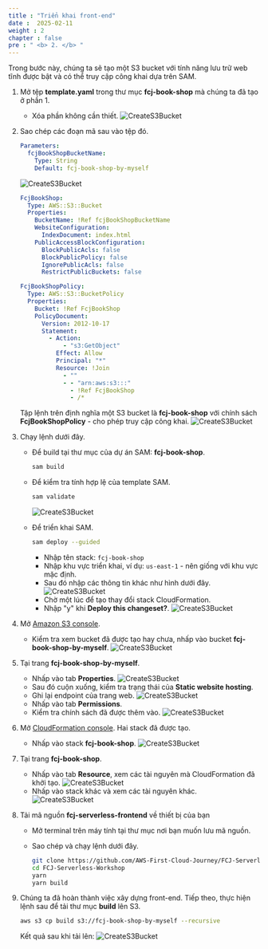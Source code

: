 ```yaml
---
title : "Triển khai front-end"
date :  2025-02-11
weight : 2 
chapter : false
pre : " <b> 2. </b> "
---
```

Trong bước này, chúng ta sẽ tạo một S3 bucket với tính năng lưu trữ web tĩnh được bật và có thể truy cập công khai dựa trên SAM.

1. Mở tệp **template.yaml** trong thư mục **fcj-book-shop** mà chúng ta đã tạo ở phần 1.
    - Xóa phần không cần thiết.
      ![CreateS3Bucket](/images/temp/1/12.png?width=90pc)

2. Sao chép các đoạn mã sau vào tệp đó.

    ```yml
    Parameters:
      fcjBookShopBucketName:
        Type: String
        Default: fcj-book-shop-by-myself    
    ```

    ![CreateS3Bucket](/images/temp/1/13.png?width=90pc)

    ```yml
    FcjBookShop:
      Type: AWS::S3::Bucket
      Properties:
        BucketName: !Ref fcjBookShopBucketName
        WebsiteConfiguration:
          IndexDocument: index.html
        PublicAccessBlockConfiguration:
          BlockPublicAcls: false
          BlockPublicPolicy: false
          IgnorePublicAcls: false
          RestrictPublicBuckets: false

    FcjBookShopPolicy:
      Type: AWS::S3::BucketPolicy
      Properties:
        Bucket: !Ref FcjBookShop
        PolicyDocument:
          Version: 2012-10-17
          Statement:
            - Action:
                - "s3:GetObject"
              Effect: Allow
              Principal: "*"
              Resource: !Join
                - ""
                - - "arn:aws:s3:::"
                  - !Ref FcjBookShop
                  - /*
    ```

    Tập lệnh trên định nghĩa một S3 bucket là **fcj-book-shop** với chính sách **FcjBookShopPolicy** - cho phép truy cập công khai.
    ![CreateS3Bucket](/images/temp/1/14.png?width=90pc)

3. Chạy lệnh dưới đây.
    - Để build tại thư mục của dự án SAM: **fcj-book-shop**.

      ```bash
      sam build
      ```

    - Để kiểm tra tính hợp lệ của template SAM.

      ```bash
      sam validate
      ```

      ![CreateS3Bucket](/images/temp/1/15.png?width=90pc)

    - Để triển khai SAM.

      ```bash
      sam deploy --guided
      ```

      - Nhập tên stack: `fcj-book-shop`
      - Nhập khu vực triển khai, ví dụ: `us-east-1` - nên giống với khu vực mặc định.
      - Sau đó nhập các thông tin khác như hình dưới đây.
        ![CreateS3Bucket](/images/temp/1/16.png?width=90pc)
      - Chờ một lúc để tạo thay đổi stack CloudFormation.
      - Nhập "y" khi **Deploy this changeset?**.
        ![CreateS3Bucket](/images/temp/1/17.png?width=90pc)

4. Mở [Amazon S3 console](https://s3.console.aws.amazon.com/s3/buckets?region=ap-southeast-1&region=ap-southeast-1).
    - Kiểm tra xem bucket đã được tạo hay chưa, nhấp vào bucket **fcj-book-shop-by-myself**.
      ![CreateS3Bucket](/images/temp/1/18.png?width=90pc)

5. Tại trang **fcj-book-shop-by-myself**.
    - Nhấp vào tab **Properties**.
      ![CreateS3Bucket](/images/temp/1/19.png?width=90pc)
    - Sau đó cuộn xuống, kiểm tra trạng thái của **Static website hosting**.
    - Ghi lại endpoint của trang web.
      ![CreateS3Bucket](/images/temp/1/20.png?width=90pc)
    - Nhấp vào tab **Permissions**.
    - Kiểm tra chính sách đã được thêm vào.
      ![CreateS3Bucket](/images/temp/1/21.png?width=90pc)

6. Mở [CloudFormation console](https://ap-southeast-1.console.aws.amazon.com/cloudformation/home?region=ap-southeast-1#/stacks?filteringStatus=active&filteringText=&viewNested=true&hideStacks=false). Hai stack đã được tạo.
    - Nhấp vào stack **fcj-book-shop**.
      ![CreateS3Bucket](/images/temp/1/22.png?width=90pc)

7. Tại trang **fcj-book-shop**.
    - Nhấp vào tab **Resource**, xem các tài nguyên mà CloudFormation đã khởi tạo.
      ![CreateS3Bucket](/images/temp/1/23.png?width=90pc)
    - Nhấp vào stack khác và xem các tài nguyên khác.
      ![CreateS3Bucket](/images/temp/1/24.png?width=90pc)

8. Tải mã nguồn **fcj-serverless-frontend** về thiết bị của bạn
    - Mở terminal trên máy tính tại thư mục nơi bạn muốn lưu mã nguồn.
    - Sao chép và chạy lệnh dưới đây.

      ```bash
      git clone https://github.com/AWS-First-Cloud-Journey/FCJ-Serverless-Workshop.git
      cd FCJ-Serverless-Workshop
      yarn
      yarn build
      ```

9. Chúng ta đã hoàn thành việc xây dựng front-end. Tiếp theo, thực hiện lệnh sau để tải thư mục **build** lên S3.

    ```bash
    aws s3 cp build s3://fcj-book-shop-by-myself --recursive
    ```

    Kết quả sau khi tải lên:
    ![CreateS3Bucket](/images/temp/1/25.png?width=90pc)
